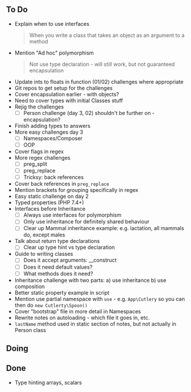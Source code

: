 ## To Do

- Explain when to use interfaces
    > When you write a class that takes an object as an argument to a method
- Mention "Ad hoc" polymorphism
    > Not use type declaration - will still work, but not guaranteed encapsulation
- Update ints to floats in function (01/02) challenges where appropriate
- Git repos to get setup for the challenges
- Cover encapsulation earlier - with objects?
- Need to cover types with initial Classes stuff
- Rejig the challenges
    * [ ] Person challenge (day 3, 02) shouldn't be further on - encapsulation?
- Finish adding types to answers
- More easy challenges day 3
    * [ ] Namespaces/Composer
    * [ ] OOP
- Cover flags in regex
- More regex challenges
    * [ ] preg_split
    * [ ] preg_replace
    * [ ] Tricksy: back references
- Cover back references in `preg_replace`
- Mention brackets for grouping specifically in regex
- Easy static challenge on day 2
- Typed properties (PHP 7.4+)
- Interfaces before Inheritance
    * [ ] Always use interfaces for polymorphism
    * [ ] Only use inheritance for definitely shared behaviour
    * [ ] Clear up Mammal inheritance example: e.g. lactation, all mammals do, except males
- Talk about return type declarations
    * [ ] Clear up type hint vs type declaration
- Guide to writing classes
    * [ ] Does it accept arguments: __construct
    * [ ] Does it need default values?
    * [ ] What methods does it need?
- Inheritance challenge with two parts: a) use inheritance b) use composition
- Better static property example in script
- Mention use partial namespace with `use` - e.g. `App\Cutlery` so you can then do `new Cutlerty\Spoon()`
- Cover "bootstrap" file in more detail in Namespaces
- Rewrite notes on autoloading - which file it goes in, etc.
- `lastName` method used in static section of notes, but not actually in Person class

## Doing


## Done

- Type hinting arrays, scalars
